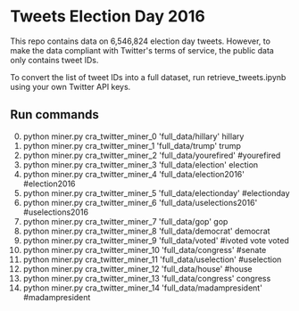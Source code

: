 # Tweets Election Day 2016

This repo contains data on 6,546,824 election day tweets. However, to make the data compliant with Twitter's terms of service, the public data only contains tweet IDs.

To convert the list of tweet IDs into a full dataset, run retrieve_tweets.ipynb using your own Twitter API keys.

## Run commands

0. python miner.py cra_twitter_miner_0 'full_data/hillary' hillary
1. python miner.py cra_twitter_miner_1 'full_data/trump' trump
2. python miner.py cra_twitter_miner_2 'full_data/yourefired' \#yourefired
3. python miner.py cra_twitter_miner_3 'full_data/election' election
4. python miner.py cra_twitter_miner_4 'full_data/election2016' \#election2016
5. python miner.py cra_twitter_miner_5 'full_data/electionday' \#electionday
6. python miner.py cra_twitter_miner_6 'full_data/uselections2016'  \#uselections2016
7. python miner.py cra_twitter_miner_7 'full_data/gop' gop
8. python miner.py cra_twitter_miner_8 'full_data/democrat' democrat
9. python miner.py cra_twitter_miner_9 'full_data/voted' \#ivoted vote voted
10. python miner.py cra_twitter_miner_10 'full_data/congress' \#senate
11. python miner.py cra_twitter_miner_11 'full_data/uselection' \#uselection
12. python miner.py cra_twitter_miner_12 'full_data/house' \#house
13. python miner.py cra_twitter_miner_13 'full_data/congress' congress
14. python miner.py cra_twitter_miner_14 'full_data/madampresident' \#madampresident
